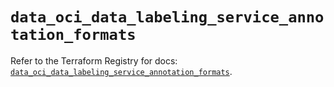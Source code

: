 # `data_oci_data_labeling_service_annotation_formats`

Refer to the Terraform Registry for docs: [`data_oci_data_labeling_service_annotation_formats`](https://registry.terraform.io/providers/oracle/oci/6.18.0/docs/data-sources/data_labeling_service_annotation_formats).
